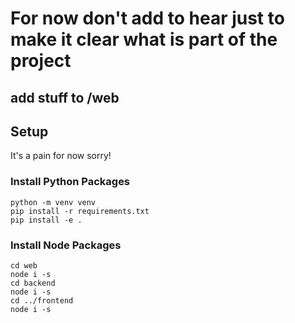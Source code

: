 # For now don't add to hear just to make it clear what is part of the project
## add stuff to /web

## Setup
It's a pain for now sorry!
### Install Python Packages
```
python -m venv venv
pip install -r requirements.txt
pip install -e .
```

### Install Node Packages
```
cd web
node i -s
cd backend
node i -s
cd ../frontend
node i -s
```
